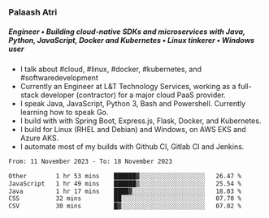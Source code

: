 ### Palaash Atri

##### Engineer • Building cloud-native SDKs and microservices with Java, Python, JavaScript, Docker and Kubernetes • Linux tinkerer • Windows user

- I talk about #cloud, #linux, #docker, #kubernetes, and #softwaredevelopment
- Currently an Engineer at L&T Technology Services, working as a full-stack developer (contractor) for a major cloud PaaS provider.
- I speak Java, JavaScript, Python 3, Bash and Powershell. Currently learning how to speak Go.
- I build with with Spring Boot, Express.js, Flask, Docker, and Kubernetes.
- I build for Linux (RHEL and Debian) and Windows, on AWS EKS and Azure AKS.
- I automate most of my builds with Github CI, Gitlab CI and Jenkins.

<!--
**palaashatri/palaashatri** is a ✨ _special_ ✨ repository because its `README.md` (this file) appears on your GitHub profile.

Here are some ideas to get you started:

- 🔭 I’m currently working on ...
- 🌱 I’m currently learning ...
- 👯 I’m looking to collaborate on ...
- 🤔 I’m looking for help with ...
- 💬 Ask me about ...
- 📫 How to reach me: ...
- 😄 Pronouns: ...
- ⚡ Fun fact: ...
-->

<!--START_SECTION:waka-->

```txt
From: 11 November 2023 - To: 18 November 2023

Other        1 hr 53 mins    ██████▓░░░░░░░░░░░░░░░░░░   26.47 %
JavaScript   1 hr 49 mins    ██████▒░░░░░░░░░░░░░░░░░░   25.54 %
Java         1 hr 17 mins    ████▓░░░░░░░░░░░░░░░░░░░░   18.03 %
CSS          32 mins         ██░░░░░░░░░░░░░░░░░░░░░░░   07.70 %
CSV          30 mins         █▓░░░░░░░░░░░░░░░░░░░░░░░   07.02 %
```

<!--END_SECTION:waka-->

